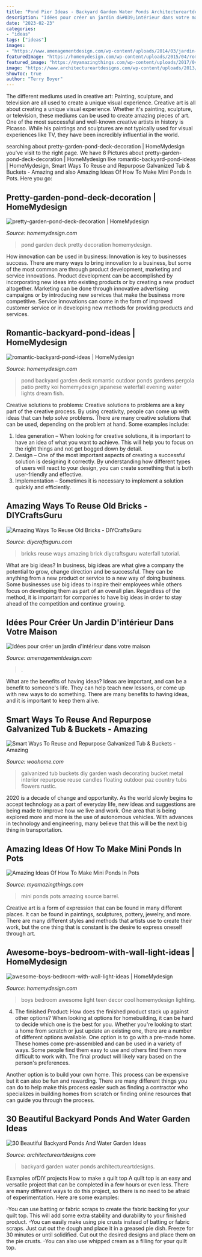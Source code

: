 ```yaml
---
title: "Pond Pier Ideas - Backyard Garden Water Ponds Architectureartdesigns"
description: "Idées pour créer un jardin d&#039;intérieur dans votre maison"
date: "2023-02-23"
categories:
- "ideas"
tags: ["ideas"]
images:
- "https://www.amenagementdesign.com/wp-content/uploads/2014/03/jardin-interieur-maison-06.jpeg"
featuredImage: "https://homemydesign.com/wp-content/uploads/2015/04/romantic-backyard-pond-ideas.jpg"
featured_image: "https://myamazingthings.com/wp-content/uploads/2017/04/wine-barrel.jpg"
image: "https://www.architectureartdesigns.com/wp-content/uploads/2013/04/Backyard-ArchitectureArtDesigns-11.jpg"
ShowToc: true
author: "Terry Boyer"
---
```



The different mediums used in creative art: Painting, sculpture, and television are all used to create a unique visual experience.
Creative art is all about creating a unique visual experience. Whether it's painting, sculpture, or television, these mediums can be used to create amazing pieces of art. One of the most successful and well-known creative artists in history is Picasso. While his paintings and sculptures are not typically used for visual experiences like TV, they have been incredibly influential in the world.

	

		
searching about pretty-garden-pond-deck-decoration | HomeMydesign you've visit to the right page. We have 8 Pictures about pretty-garden-pond-deck-decoration | HomeMydesign like romantic-backyard-pond-ideas | HomeMydesign, Smart Ways To Reuse and Repurpose Galvanized Tub &amp; Buckets - Amazing and also Amazing Ideas Of How To Make Mini Ponds In Pots. Here you go:
		
    
## Pretty-garden-pond-deck-decoration | HomeMydesign

<img loading=lazy src="https://homemydesign.com/wp-content/uploads/2015/10/pretty-garden-pond-deck-decoration.jpg" onerror="this.onerror=null;this.src='https://tse2.mm.bing.net/th?id=OIP.pun6I27aw4TH0YszBiNSvgHaLH&amp;pid=15.1';" alt="pretty-garden-pond-deck-decoration | HomeMydesign">

_Source: homemydesign.com_

>pond garden deck pretty decoration homemydesign. 

	

How innovation can be used in business:
Innovation is key to businesses success. There are many ways to bring innovation to a business, but some of the most common are through product development, marketing and service innovations. Product development can be accomplished by incorporating new ideas into existing products or by creating a new product altogether. Marketing can be done through innovative advertising campaigns or by introducing new services that make the business more competitive. Service innovations can come in the form of improved customer service or in developing new methods for providing products and services.

    
## Romantic-backyard-pond-ideas | HomeMydesign

<img loading=lazy src="https://homemydesign.com/wp-content/uploads/2015/04/romantic-backyard-pond-ideas.jpg" onerror="this.onerror=null;this.src='https://tse1.mm.bing.net/th?id=OIP.kUpWmiJ2QA4-L7AEHvjeiAHaLH&amp;pid=15.1';" alt="romantic-backyard-pond-ideas | HomeMydesign">

_Source: homemydesign.com_

>pond backyard garden deck romantic outdoor ponds gardens pergola patio pretty koi homemydesign japanese waterfall evening water lights dream fish. 

	

Creative solutions to problems:
Creative solutions to problems are a key part of the creative process. By using creativity, people can come up with ideas that can help solve problems. There are many creative solutions that can be used, depending on the problem at hand. Some examples include:
1. Idea generation – When looking for creative solutions, it is important to have an idea of what you want to achieve. This will help you to focus on the right things and not get bogged down by detail.
2. Design – One of the most important aspects of creating a successful solution is designing it correctly. By understanding how different types of users will react to your design, you can create something that is both user-friendly and effective.
3. Implementation – Sometimes it is necessary to implement a solution quickly and efficiently.

    
## Amazing Ways To Reuse Old Bricks - DIYCraftsGuru

<img loading=lazy src="https://www.diycraftsguru.com/wp-content/uploads/2016/08/05-reuse-old-bricks.jpg" onerror="this.onerror=null;this.src='https://tse2.mm.bing.net/th?id=OIP.xKDdAGfkVDWOIUQh0k9kfAHaOX&amp;pid=15.1';" alt="Amazing Ways To Reuse Old Bricks - DIYCraftsGuru">

_Source: diycraftsguru.com_

>bricks reuse ways amazing brick diycraftsguru waterfall tutorial. 

	

What are big ideas?
In business, big ideas are what give a company the potential to grow, change direction and be successful. They can be anything from a new product or service to a new way of doing business. 
Some businesses use big ideas to inspire their employees while others focus on developing them as part of an overall plan. Regardless of the method, it is important for companies to have big ideas in order to stay ahead of the competition and continue growing.

    
## Idées Pour Créer Un Jardin D&#039;intérieur Dans Votre Maison

<img loading=lazy src="https://www.amenagementdesign.com/wp-content/uploads/2014/03/jardin-interieur-maison-06.jpeg" onerror="this.onerror=null;this.src='https://tse3.mm.bing.net/th?id=OIP.zEyWXc3AC2AfEdonNDTuqAHaLD&amp;pid=15.1';" alt="Idées pour créer un jardin d&#039;intérieur dans votre maison">

_Source: amenagementdesign.com_

>. 

	

What are the benefits of having ideas?
Ideas are important, and can be a benefit to someone's life. They can help teach new lessons, or come up with new ways to do something. There are many benefits to having ideas, and it is important to keep them alive.

    
## Smart Ways To Reuse And Repurpose Galvanized Tub &amp; Buckets - Amazing

<img loading=lazy src="http://www.woohome.com/wp-content/uploads/2015/10/Galvanized-Tub-Buckets-WooHome-28.jpg" onerror="this.onerror=null;this.src='https://tse2.mm.bing.net/th?id=OIP.kIClyZAHqivchhocQIs1-QHaLG&amp;pid=15.1';" alt="Smart Ways To Reuse and Repurpose Galvanized Tub &amp; Buckets - Amazing">

_Source: woohome.com_

>galvanized tub buckets diy garden wash decorating bucket metal interior repurpose reuse candles floating outdoor paz country tubs flowers rustic. 

	

2020 is a decade of change and opportunity. As the world slowly begins to accept technology as a part of everyday life, new ideas and suggestions are being made to improve how we live and work. One area that is being explored more and more is the use of autonomous vehicles. With advances in technology and engineering, many believe that this will be the next big thing in transportation.

    
## Amazing Ideas Of How To Make Mini Ponds In Pots

<img loading=lazy src="https://myamazingthings.com/wp-content/uploads/2017/04/wine-barrel.jpg" onerror="this.onerror=null;this.src='https://tse4.mm.bing.net/th?id=OIP.kSIcvhpq1xaSWyXA4gHSxAHaMY&amp;pid=15.1';" alt="Amazing Ideas Of How To Make Mini Ponds In Pots">

_Source: myamazingthings.com_

>mini ponds pots amazing source barrel. 

	

Creative art is a form of expression that can be found in many different places. It can be found in paintings, sculptures, pottery, jewelry, and more. There are many different styles and methods that artists use to create their work, but the one thing that is constant is the desire to express oneself through art.

    
## Awesome-boys-bedroom-with-wall-light-ideas | HomeMydesign

<img loading=lazy src="https://homemydesign.com/wp-content/uploads/2020/01/awesome-boys-bedroom-with-wall-light-ideas.jpg" onerror="this.onerror=null;this.src='https://tse2.mm.bing.net/th?id=OIP.RMffWo3igqsgwZ_EKwy7aAHaJ4&amp;pid=15.1';" alt="awesome-boys-bedroom-with-wall-light-ideas | HomeMydesign">

_Source: homemydesign.com_

>boys bedroom awesome light teen decor cool homemydesign lighting. 

	

4. The finished Product: How does the finished product stack up against other options?
When looking at options for homebuilding, it can be hard to decide which one is the best for you. Whether you're looking to start a home from scratch or just update an existing one, there are a number of different options available. 
One option is to go with a pre-made home. These homes come pre-assembled and can be used in a variety of ways. Some people find them easy to use and others find them more difficult to work with. The final product will likely vary based on the person's preferences. 

Another option is to build your own home. This process can be expensive but it can also be fun and rewarding. There are many different things you can do to help make this process easier such as finding a contractor who specializes in building homes from scratch or finding online resources that can guide you through the process.

    
## 30 Beautiful Backyard Ponds And Water Garden Ideas

<img loading=lazy src="https://www.architectureartdesigns.com/wp-content/uploads/2013/04/Backyard-ArchitectureArtDesigns-11.jpg" onerror="this.onerror=null;this.src='https://tse3.mm.bing.net/th?id=OIP.pHf0pC9yN-VarHIj0qbwmQHaK2&amp;pid=15.1';" alt="30 Beautiful Backyard Ponds And Water Garden Ideas">

_Source: architectureartdesigns.com_

>backyard garden water ponds architectureartdesigns. 

	

Examples ofDIY projects
How to make a quilt top
A quilt top is an easy and versatile project that can be completed in a few hours or even less. There are many different ways to do this project, so there is no need to be afraid of experimentation. Here are some examples: 

-You can use batting or fabric scraps to create the fabric backing for your quilt top. This will add some extra stability and durability to your finished product. 
-You can easily make using pie crusts instead of batting or fabric scraps. Just cut out the dough and place it in a greased pie dish. Freeze for 30 minutes or until solidified. Cut out the desired designs and place them on the pie crusts. 
-You can also use whipped cream as a filling for your quilt top.

